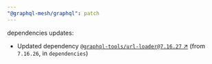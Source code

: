 ```yaml
---
"@graphql-mesh/graphql": patch
---
```

dependencies updates:
  - Updated dependency [`@graphql-tools/url-loader@7.16.27` ↗︎](https://www.npmjs.com/package/@graphql-tools/url-loader/v/7.16.27) (from `7.16.26`, in `dependencies`)
